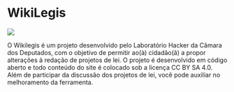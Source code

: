 # WikiLegis

![](http://wikilegis.labhackercd.net/static/img/logo-full.png)

O Wikilegis é um projeto desenvolvido pelo Laboratório Hacker da Câmara dos Deputados, com o objetivo de permitir ao(à) cidadão(ã) a propor alterações à redação de projetos de lei. O projeto é desenvolvido em código aberto e todo conteúdo do site é colocado sob a licença CC BY SA 4.0. Além de participar da discussão dos projetos de lei, você pode auxiliar no melhoramento da ferramenta.